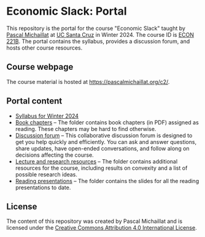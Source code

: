 # Economic Slack: Portal

This repository is the portal for the course "Economic Slack" taught by [Pascal Michaillat](https://pascalmichaillat.org/) at [UC Santa Cruz](https://www.ucsc.edu) in Winter 2024. The course ID is [ECON 221B](https://economics.ucsc.edu/academics/courses/class-schedule.php/course/2240-30285/adv-methods-macro-ii). The portal contains the syllabus, provides a discussion forum, and hosts other course resources.

## Course webpage

The course material is hosted at https://pascalmichaillat.org/c2/.

## Portal content

+ [Syllabus for Winter 2024](https://github.com/pmichaillat/economic-slack/blob/main/syllabus.md)
+ [Book chapters](https://github.com/pmichaillat/economic-slack/tree/main/chapters) – The folder contains book chapters (in PDF) assigned as reading. These chapters may be hard to find otherwise.
+ [Discussion forum](https://github.com/pmichaillat/economic-slack/discussions) – This collaborative discussion forum is designed to get you help quickly and efficiently. You can ask and answer questions, share updates, have open-ended conversations, and follow along on decisions affecting the course.
+ [Lecture and research resources](https://github.com/pmichaillat/economic-slack/tree/main/resources) – The folder contains additional resources for the course, including results on convexity and a list of possible research ideas.
+ [Reading presentations](https://github.com/pmichaillat/economic-slack/tree/main/presentations) – The folder contains the slides for all the reading presentations to date.

## License

The content of this repository was created by Pascal Michaillat and is licensed under the [Creative Commons Attribution 4.0 International License](http://creativecommons.org/licenses/by/4.0/).
